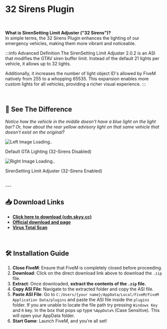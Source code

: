 # 32 Sirens Plugin

<br/>

**What is SirenSetting Limit Adjuster ("32 Sirens")?**<br/>
In simple terms, the 32 Sirens Plugin enhances the lighting of our emergency vehicles, making them more vibrant and noticeable.

:::info Advanced Definition
The SirenSetting Limit Adjuster 2.0.2 is an ASI that modifies the GTAV siren buffer limit. Instead of the default 21 lights per vehicle, it allows up to 32 lights.

Additionally, it increases the number of light object ID's allowed by FiveM natively from 255 to a whopping 65535. This expansion enables more custom lights for all vehicles, providing a richer visual experience.
:::

<br/>

## 👀 See The Difference
*Notice how the vehicle in the middle doesn't have a blue light on the light bar? Or, how about the rear yellow advisory light on that same vehicle that doesn't exist on the original?*

<div class="two-images">
    <div class="left-img" style={{ width: '50%' }}>
        <img src="/imgs/32sirens-without.gif" alt="Left Image Loading.."/>
        <p>Default GTA Lighting (32-Sirens Disabled)</p>
    </div>
    <div class="right-img" style={{ width: '50%' }}>
        <img src="/imgs/32sirens-with.gif" alt="Right Image Loading.."/>
        <p>SirenSetting Limit Adjuster (32-Sirens Enabled)</p>
    </div>
</div>

<br/>
---
<br/>

## 📥 Download Links
- **[Click here to download (cdn.skyy.cc)](https://cdn.skyy.cc/SirenSetting_Limit_Adjuster.asi)**
- **[Official download and page](https://www.lcpdfr.com/downloads/gta5mods/scripts/28560-sirensetting-limit-adjuster/)**
- **[Virus Total Scan](https://www.virustotal.com/gui/file/74fec47012be517504fb515abc913ece559f0ad680d0f16058ae6fb2ea46a9aa)**

<br/>

## 🛠️ **Installation Guide**
1. **Close FiveM**: Ensure that FiveM is completely closed before proceeding.
2. **Download**: Click on the direct download link above to download the `.zip` file.
3. **Extract**: Once downloaded, **extract the contents of the `.zip` file.**
4. **Copy ASI File**: Navigate to the extracted folder and copy the ASI file.
5. **Paste ASI File**: Go to `C:/Users/{your name}/AppData/Local/FiveM/FiveM Application Data/plugins` and paste the ASI file inside the `plugins` folder. If you are unable to locate the file path try pressing `Windows Key` and `R` key. In the box that pops up type `%AppData%` (Case Sensitive). This will open your AppData folder.
6. **Start Game**: Launch FiveM, and you're all set!

